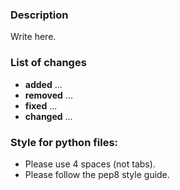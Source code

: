 <!-- If you fill these, we can update the CHANGELOG.md easily -->

### Description

Write here.

### List of changes

- **added** ...
- **removed** ...
- **fixed** ...
- **changed** ...

### Style for python files:

- Please use 4 spaces (not tabs).
- Please follow the pep8 style guide.

<!-- Please add yourself to the README.md too! -->
